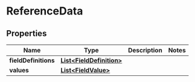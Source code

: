 

# ReferenceData


## Properties

| Name | Type | Description | Notes |
|------------ | ------------- | ------------- | -------------|
|**fieldDefinitions** | [**List&lt;FieldDefinition&gt;**](FieldDefinition.md) |  |  |
|**values** | [**List&lt;FieldValue&gt;**](FieldValue.md) |  |  |



